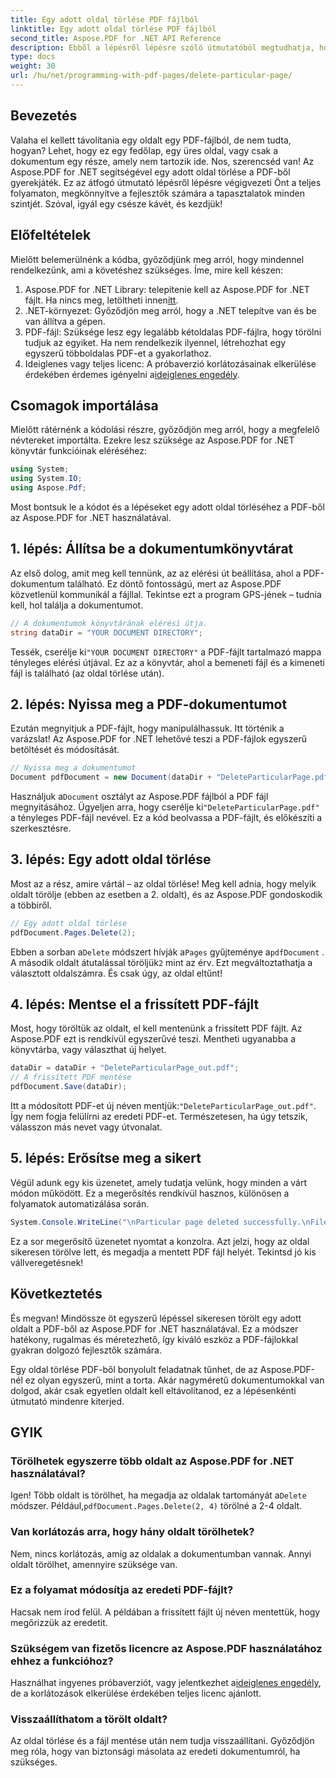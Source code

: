 ```yaml
---
title: Egy adott oldal törlése PDF fájlból
linktitle: Egy adott oldal törlése PDF fájlból
second_title: Aspose.PDF for .NET API Reference
description: Ebből a lépésről lépésre szóló útmutatóból megtudhatja, hogyan törölhet egy adott oldalt egy PDF-fájlból az Aspose.PDF for .NET használatával.
type: docs
weight: 30
url: /hu/net/programming-with-pdf-pages/delete-particular-page/
---
```

## Bevezetés

Valaha el kellett távolítania egy oldalt egy PDF-fájlból, de nem tudta, hogyan? Lehet, hogy ez egy fedőlap, egy üres oldal, vagy csak a dokumentum egy része, amely nem tartozik ide. Nos, szerencséd van! Az Aspose.PDF for .NET segítségével egy adott oldal törlése a PDF-ből gyerekjáték. Ez az átfogó útmutató lépésről lépésre végigvezeti Önt a teljes folyamaton, megkönnyítve a fejlesztők számára a tapasztalatok minden szintjét. Szóval, igyál egy csésze kávét, és kezdjük!

## Előfeltételek

Mielőtt belemerülnénk a kódba, győződjünk meg arról, hogy mindennel rendelkezünk, ami a követéshez szükséges. Íme, mire kell készen:

1. Aspose.PDF for .NET Library: telepítenie kell az Aspose.PDF for .NET fájlt. Ha nincs meg, letöltheti innen[itt](https://releases.aspose.com/pdf/net/).
2. .NET-környezet: Győződjön meg arról, hogy a .NET telepítve van és be van állítva a gépen.
3. PDF-fájl: Szüksége lesz egy legalább kétoldalas PDF-fájlra, hogy törölni tudjuk az egyiket. Ha nem rendelkezik ilyennel, létrehozhat egy egyszerű többoldalas PDF-et a gyakorlathoz.
4.  Ideiglenes vagy teljes licenc: A próbaverzió korlátozásainak elkerülése érdekében érdemes igényelni a[ideiglenes engedély](https://purchase.aspose.com/temporary-license/).

## Csomagok importálása

Mielőtt rátérnénk a kódolási részre, győződjön meg arról, hogy a megfelelő névtereket importálta. Ezekre lesz szüksége az Aspose.PDF for .NET könyvtár funkcióinak eléréséhez:

```csharp
using System;
using System.IO;
using Aspose.Pdf;
```

Most bontsuk le a kódot és a lépéseket egy adott oldal törléséhez a PDF-ből az Aspose.PDF for .NET használatával.

## 1. lépés: Állítsa be a dokumentumkönyvtárat

Az első dolog, amit meg kell tennünk, az az elérési út beállítása, ahol a PDF-dokumentum található. Ez döntő fontosságú, mert az Aspose.PDF közvetlenül kommunikál a fájllal. Tekintse ezt a program GPS-jének – tudnia kell, hol találja a dokumentumot.

```csharp
// A dokumentumok könyvtárának elérési útja.
string dataDir = "YOUR DOCUMENT DIRECTORY";
```

 Tessék, cserélje ki`"YOUR DOCUMENT DIRECTORY"` a PDF-fájlt tartalmazó mappa tényleges elérési útjával. Ez az a könyvtár, ahol a bemeneti fájl és a kimeneti fájl is található (az oldal törlése után).

## 2. lépés: Nyissa meg a PDF-dokumentumot

Ezután megnyitjuk a PDF-fájlt, hogy manipulálhassuk. Itt történik a varázslat! Az Aspose.PDF for .NET lehetővé teszi a PDF-fájlok egyszerű betöltését és módosítását.

```csharp
// Nyissa meg a dokumentumot
Document pdfDocument = new Document(dataDir + "DeleteParticularPage.pdf");
```


 Használjuk a`Document` osztályt az Aspose.PDF fájlból a PDF fájl megnyitásához. Ügyeljen arra, hogy cserélje ki`"DeleteParticularPage.pdf"` a tényleges PDF-fájl nevével. Ez a kód beolvassa a PDF-fájlt, és előkészíti a szerkesztésre.

## 3. lépés: Egy adott oldal törlése

Most az a rész, amire vártál – az oldal törlése! Meg kell adnia, hogy melyik oldalt törölje (ebben az esetben a 2. oldalt), és az Aspose.PDF gondoskodik a többiről.

```csharp
// Egy adott oldal törlése
pdfDocument.Pages.Delete(2);
```


Ebben a sorban a`Delete` módszert hívják a`Pages` gyűjteménye a`pdfDocument` . A második oldalt átutalással töröljük`2` mint az érv. Ezt megváltoztathatja a választott oldalszámra. És csak úgy, az oldal eltűnt!

## 4. lépés: Mentse el a frissített PDF-fájlt

Most, hogy töröltük az oldalt, el kell mentenünk a frissített PDF fájlt. Az Aspose.PDF ezt is rendkívül egyszerűvé teszi. Mentheti ugyanabba a könyvtárba, vagy választhat új helyet.

```csharp
dataDir = dataDir + "DeleteParticularPage_out.pdf";
// A frissített PDF mentése
pdfDocument.Save(dataDir);
```


 Itt a módosított PDF-et új néven mentjük:`"DeleteParticularPage_out.pdf"`. Így nem fogja felülírni az eredeti PDF-et. Természetesen, ha úgy tetszik, válasszon más nevet vagy útvonalat.

## 5. lépés: Erősítse meg a sikert

Végül adunk egy kis üzenetet, amely tudatja velünk, hogy minden a várt módon működött. Ez a megerősítés rendkívül hasznos, különösen a folyamatok automatizálása során.

```csharp
System.Console.WriteLine("\nParticular page deleted successfully.\nFile saved at " + dataDir);
```


Ez a sor megerősítő üzenetet nyomtat a konzolra. Azt jelzi, hogy az oldal sikeresen törölve lett, és megadja a mentett PDF fájl helyét. Tekintsd jó kis vállveregetésnek!

## Következtetés

És megvan! Mindössze öt egyszerű lépéssel sikeresen törölt egy adott oldalt a PDF-ből az Aspose.PDF for .NET használatával. Ez a módszer hatékony, rugalmas és méretezhető, így kiváló eszköz a PDF-fájlokkal gyakran dolgozó fejlesztők számára.

Egy oldal törlése PDF-ből bonyolult feladatnak tűnhet, de az Aspose.PDF-nél ez olyan egyszerű, mint a torta. Akár nagyméretű dokumentumokkal van dolgod, akár csak egyetlen oldalt kell eltávolítanod, ez a lépésenkénti útmutató mindenre kiterjed.

## GYIK

### Törölhetek egyszerre több oldalt az Aspose.PDF for .NET használatával?
 Igen! Több oldalt is törölhet, ha megadja az oldalak tartományát a`Delete` módszer. Például,`pdfDocument.Pages.Delete(2, 4)` törölné a 2-4 oldalt.

### Van korlátozás arra, hogy hány oldalt törölhetek?
Nem, nincs korlátozás, amíg az oldalak a dokumentumban vannak. Annyi oldalt törölhet, amennyire szüksége van.

### Ez a folyamat módosítja az eredeti PDF-fájlt?
Hacsak nem írod felül. A példában a frissített fájlt új néven mentettük, hogy megőrizzük az eredetit.

### Szükségem van fizetős licencre az Aspose.PDF használatához ehhez a funkcióhoz?
 Használhat ingyenes próbaverziót, vagy jelentkezhet a[ideiglenes engedély](https://purchase.aspose.com/temporary-license/), de a korlátozások elkerülése érdekében teljes licenc ajánlott.

### Visszaállíthatom a törölt oldalt?
Az oldal törlése és a fájl mentése után nem tudja visszaállítani. Győződjön meg róla, hogy van biztonsági másolata az eredeti dokumentumról, ha szükséges.